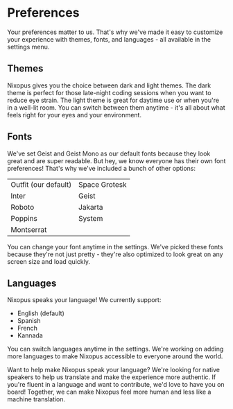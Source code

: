 # Preferences
Your preferences matter to us. That's why we've made it easy to customize your experience with themes, fonts, and languages - all available in the settings menu.

## Themes
Nixopus gives you the choice between dark and light themes. The dark theme is perfect for those late-night coding sessions when you want to reduce eye strain. The light theme is great for daytime use or when you're in a well-lit room. You can switch between them anytime - it's all about what feels right for your eyes and your environment.

## Fonts
We've set Geist and Geist Mono as our default fonts because they look great and are super readable. But hey, we know everyone has their own font preferences! That's why we've included a bunch of other options:

| | |
|--------|--------|
| Outfit  (our default) | Space Grotesk |
| Inter | Geist |
| Roboto | Jakarta |
| Poppins | System |
| Montserrat | |

You can change your font anytime in the settings. We've picked these fonts because they're not just pretty - they're also optimized to look great on any screen size and load quickly.

## Languages
Nixopus speaks your language! We currently support:
- English (default)
- Spanish
- French
- Kannada

You can switch languages anytime in the settings. We're working on adding more languages to make Nixopus accessible to everyone around the world.

Want to help make Nixopus speak your language? We're looking for native speakers to help us translate and make the experience more authentic. If you're fluent in a language and want to contribute, we'd love to have you on board! Together, we can make Nixopus feel more human and less like a machine translation.
